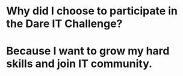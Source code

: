 # Why did I choose to participate in the Dare IT Challenge?
# Because I want to grow my hard skills and join IT community.